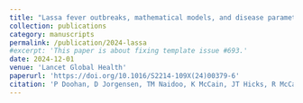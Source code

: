 ```yaml
---
title: "Lassa fever outbreaks, mathematical models, and disease parameters: a systematic review and meta-analysis"
collection: publications
category: manuscripts
permalink: /publication/2024-lassa
#excerpt: 'This paper is about fixing template issue #693.'
date: 2024-12-01
venue: 'Lancet Global Health'
paperurl: 'https://doi.org/10.1016/S2214-109X(24)00379-6'
citation: 'P Doohan, D Jorgensen, TM Naidoo, K McCain, JT Hicks, R McCabe, S Bhatia, K Charniga, G Cuomo-Dannenburg, A Hamlet, RK Nash, D Nikitin, T Rawson, RJ Sheppard, HJT Unwin, S van Elsland, A Cori, C Morgenstern, N Imai-Eaton, on behalf of the Pathogen Epidemiology Review Group. (2024). &quot;Lassa fever outbreaks, mathematical models, and disease parameters: a systematic review and meta-analysis.&quot; <i>Lancet Global Health</i>. 12(12): e1962-e1972.'
---
```


